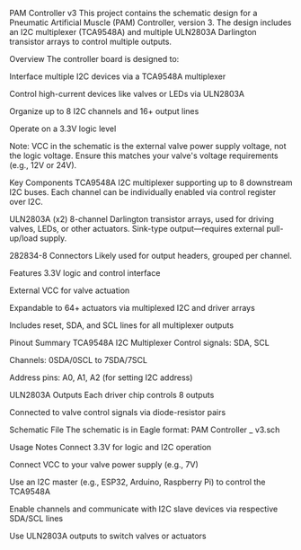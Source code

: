 PAM Controller v3
This project contains the schematic design for a Pneumatic Artificial Muscle (PAM) Controller, version 3. The design includes an I2C multiplexer (TCA9548A) and multiple ULN2803A Darlington transistor arrays to control multiple outputs.

Overview
The controller board is designed to:

Interface multiple I2C devices via a TCA9548A multiplexer

Control high-current devices like valves or LEDs via ULN2803A

Organize up to 8 I2C channels and 16+ output lines

Operate on a 3.3V logic level

Note: VCC in the schematic is the external valve power supply voltage, not the logic voltage. Ensure this matches your valve's voltage requirements (e.g., 12V or 24V).

Key Components
TCA9548A
I2C multiplexer supporting up to 8 downstream I2C buses. Each channel can be individually enabled via control register over I2C.

ULN2803A (x2)
8-channel Darlington transistor arrays, used for driving valves, LEDs, or other actuators. Sink-type output—requires external pull-up/load supply.

282834-8 Connectors
Likely used for output headers, grouped per channel.

Features
3.3V logic and control interface

External VCC for valve actuation

Expandable to 64+ actuators via multiplexed I2C and driver arrays

Includes reset, SDA, and SCL lines for all multiplexer outputs

Pinout Summary
TCA9548A I2C Multiplexer
Control signals: SDA, SCL

Channels: 0SDA/0SCL to 7SDA/7SCL

Address pins: A0, A1, A2 (for setting I2C address)

ULN2803A Outputs
Each driver chip controls 8 outputs

Connected to valve control signals via diode-resistor pairs

Schematic File
The schematic is in Eagle format:
PAM Controller _ v3.sch

Usage Notes
Connect 3.3V for logic and I2C operation

Connect VCC to your valve power supply (e.g., 7V)

Use an I2C master (e.g., ESP32, Arduino, Raspberry Pi) to control the TCA9548A

Enable channels and communicate with I2C slave devices via respective SDA/SCL lines

Use ULN2803A outputs to switch valves or actuators